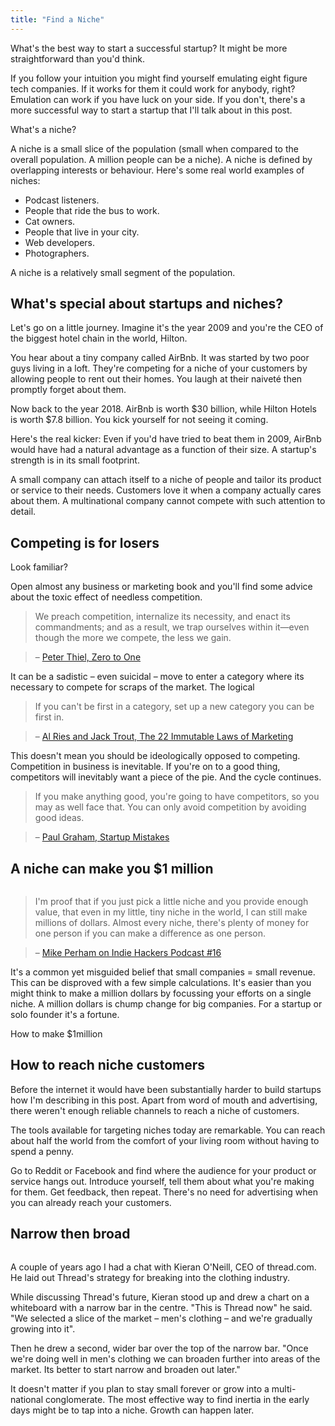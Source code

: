 ```yaml
---
title: "Find a Niche"
---
```


What's the best way to start a successful startup? It might be more straightforward than you'd think.

If you follow your intuition you might find yourself emulating eight figure tech companies. If it works for them it could work for anybody, right? Emulation can work if you have luck on your side. If you don't, there's a more successful way to start a startup that I'll talk about in this post.

<div class="image">
  <img src="http://a.nosaj.io/niche/niche-definition.jpg" alt="" />
  <div class="caption">What's a niche?</div>
</div>

A niche is a small slice of the population (small when compared to the overall population. A million people can be a niche). A niche is defined by overlapping interests or behaviour. Here's some real world examples of niches: 

- Podcast listeners.
- People that ride the bus to work.
- Cat owners.
- People that live in your city.
- Web developers.
- Photographers.

<div class="image">
  <img src="http://a.nosaj.io/niche/niche-visualised.png" alt="" />
  <div class="caption">A niche is a relatively small segment of the population.</div>
</div>


## What's special about startups and niches?

Let's go on a little journey. Imagine it's the year 2009 and you're the CEO of the biggest hotel chain in the world, Hilton.

You hear about a tiny company called AirBnb. It was started by two poor guys living in a loft. They're competing for a niche of your customers by allowing people to rent out their homes. You laugh at their naiveté then promptly forget about them.

Now back to the year 2018. AirBnb is worth $30 billion, while Hilton Hotels is worth $7.8 billion. You kick yourself for not seeing it coming. 

Here's the real kicker: Even if you'd have tried to beat them in 2009, AirBnb would have had a natural advantage as a function of their size. A startup's strength is in its small footprint.

A small company can attach itself to a niche of people and tailor its product or service to their needs. Customers love it when a company actually cares about them. A multinational company cannot compete with such attention to detail.

## Competing is for losers
<div class="image">
  <img src="http://a.nosaj.io/niche/escalator.gif" alt="" />
  <div class="caption">Look familiar?</div>
</div>

Open almost any business or marketing book and you'll find some advice about the toxic effect of needless competition.

> We preach competition, internalize its necessity, and enact its commandments; and as a result, we trap ourselves within it—even though the more we compete, the less we gain. 

> – [Peter Thiel, Zero to One](https://www.amazon.co.uk/Zero-One-Notes-Startups-Future/dp/0804139296)

It can be a sadistic – even suicidal – move to enter a category where its necessary to compete for scraps of the market. The logical 

> If you can't be first in a category, set up a new category you can be first in.

> – [Al Ries and Jack Trout, The 22 Immutable Laws of Marketing](https://www.amazon.co.uk/22-Immutable-Laws-Marketing/dp/1861976100)

This doesn't mean you should be ideologically opposed to competing. Competition in business is inevitable. If you're on to a good thing, competitors will inevitably want a piece of the pie. And the cycle continues.

> If you make anything good, you're going to have competitors, so you may as well face that. You can only avoid competition by avoiding good ideas.

> – [Paul Graham, Startup Mistakes](http://paulgraham.com/startupmistakes.html)

## A niche can make you $1 million

<div class="image">
  <img src="http://a.nosaj.io/niche/moneybed.jpeg" alt="" />
  <div class="caption"></div>
</div>

> I'm proof that if you just pick a little niche and you provide enough value, that even in my little, tiny niche in the world, I can still make millions of dollars. Almost every niche, there's plenty of money for one person if you can make a difference as one person.

> – [Mike Perham on Indie Hackers Podcast #16](https://www.indiehackers.com/podcast/016-mike-perham-of-sidekiq#1229.767)

It's a common yet misguided belief that small companies = small revenue. This can be disproved with a few simple calculations. It's easier than you might think to make a million dollars by focussing your efforts on a single niche. A million dollars is chump change for big companies. For a startup or solo founder it's a fortune.

<div class="image">
  <img src="http://a.nosaj.io/niche/niche-calculations.png" alt="" />
  <div class="caption">How to make $1million</div>
</div>

## How to reach niche customers

Before the internet it would have been substantially harder to build startups how I'm describing in this post. Apart from word of mouth and advertising, there weren't enough reliable channels to reach a niche of customers.

The tools available for targeting niches today are remarkable. You can reach about half the world from the comfort of your living room without having to spend a penny.

Go to Reddit or Facebook and find where the audience for your product or service hangs out. Introduce yourself, tell them about what you're making for them. Get feedback, then repeat. There's no need for advertising when you can already reach your customers.

## Narrow then broad

<div class="image">
  <img src="http://a.nosaj.io/niche/narrow-then-broad.png" alt="" />
  <div class="caption"></div>
</div>

A couple of years ago I had a chat with Kieran O'Neill, CEO of thread.com. He laid out Thread's strategy for breaking into the clothing industry.

While discussing Thread's future, Kieran stood up and drew a chart on a whiteboard with a narrow bar in the centre. "This is Thread now" he said. "We selected a slice of the market – men's clothing – and we're gradually growing into it".

Then he drew a second, wider bar over the top of the narrow bar. "Once we're doing well in men's clothing we can broaden further into areas of the market. Its better to start narrow and broaden out later."

It doesn't matter if you plan to stay small forever or grow into a multi-national conglomerate. The most effective way to find inertia in the early days might be to tap into a niche. Growth can happen later.
